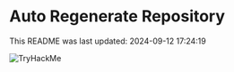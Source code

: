 # Auto Regenerate Repository

This README was last updated: 2024-09-12 17:24:19

 ![TryHackMe](https://tryhackme.com/badge/533634)